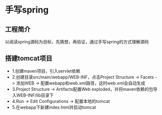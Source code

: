 # 手写spring

## 工程简介

以阅读spring源码为目标，先猜想，再验证，通过手写spring的方式理解源码

## 搭建tomcat项目

* 1.创建maven项目，引入servlet依赖
* 2.创建目录src/main/webapp/WEB-INF，点击Project Structure -> Facets -> 添加WEB -> 配置webapp和web.xml路径，这时web.xml会自动生成
* 3.Project Structure -> Artifacts配置Web exploded，并将maven依赖的包导入WEB-INF/lib目录下
* 4.Run -> Edit Configurations -> 配置本地的tomcat
* 5.在webapp下新建index.html并启动tomcat